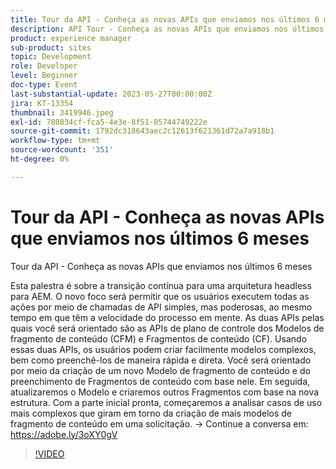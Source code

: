 ```yaml
---
title: Tour da API - Conheça as novas APIs que enviamos nos últimos 6 meses
description: API Tour - Conheça as novas APIs que enviamos nos últimos 6 mesesEsta apresentação é sobre a transição contínua para uma arquitetura headless para AEM. O novo foco será permitir que os usuários executem todas as ações por meio de chamadas de API simples, mas poderosas, ao mesmo tempo em que têm a velocidade do processo em mente. As duas APIs pelas quais você será orientado são as APIs de plano de controle dos Modelos de fragmento de conteúdo (CFM) e Fragmentos de conteúdo (CF). Usando essas duas APIs, os usuários podem criar facilmente modelos complexos, bem como preenchê-los de maneira rápida e direta. Você será orientado por meio da criação de um novo Modelo de fragmento de conteúdo e do preenchimento de Fragmentos de conteúdo com base nele. Em seguida, atualizaremos o Modelo e criaremos outros Fragmentos com base na nova estrutura. Com a parte inicial pronta, começaremos a analisar casos de uso mais complexos que giram em torno da criação de mais modelos de fragmento de conteúdo em uma solicitação.
product: experience manager
sub-product: sites
topic: Development
role: Developer
level: Beginner
doc-type: Event
last-substantial-update: 2023-05-27T00:00:00Z
jira: KT-13354
thumbnail: 3419946.jpeg
exl-id: 780834cf-fca5-4e3e-8f51-05744749222e
source-git-commit: 1792dc318643aec2c12613f621361d72a7a918b1
workflow-type: tm+mt
source-wordcount: '351'
ht-degree: 0%

---
```


# Tour da API - Conheça as novas APIs que enviamos nos últimos 6 meses

Tour da API - Conheça as novas APIs que enviamos nos últimos 6 meses

Esta palestra é sobre a transição contínua para uma arquitetura headless para AEM. O novo foco será permitir que os usuários executem todas as ações por meio de chamadas de API simples, mas poderosas, ao mesmo tempo em que têm a velocidade do processo em mente. As duas APIs pelas quais você será orientado são as APIs de plano de controle dos Modelos de fragmento de conteúdo (CFM) e Fragmentos de conteúdo (CF). Usando essas duas APIs, os usuários podem criar facilmente modelos complexos, bem como preenchê-los de maneira rápida e direta. Você será orientado por meio da criação de um novo Modelo de fragmento de conteúdo e do preenchimento de Fragmentos de conteúdo com base nele. Em seguida, atualizaremos o Modelo e criaremos outros Fragmentos com base na nova estrutura. Com a parte inicial pronta, começaremos a analisar casos de uso mais complexos que giram em torno da criação de mais modelos de fragmento de conteúdo em uma solicitação. → Continue a conversa em: https://adobe.ly/3oXY0gV

>[!VIDEO](https://video.tv.adobe.com/v/3419946/?learn=on)
